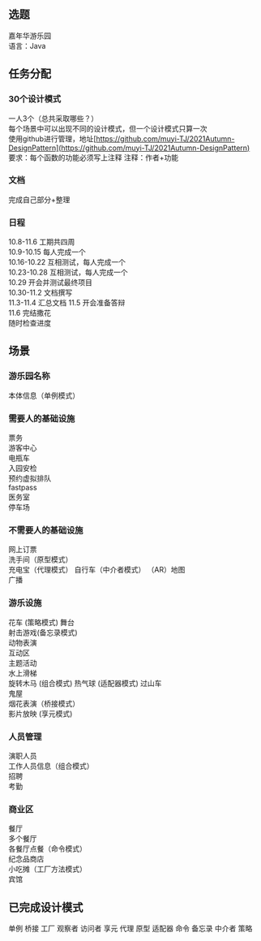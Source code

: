 ## 选题
  嘉年华游乐园  
  语言：Java

## 任务分配
### 30个设计模式
  一人3个（总共采取哪些？）  
  每个场景中可以出现不同的设计模式，但一个设计模式只算一次  
  使用github进行管理，地址[https://github.com/muyi-TJ/2021Autumn-DesignPattern](https://github.com/muyi-TJ/2021Autumn-DesignPattern)  
  要求：每个函数的功能必须写上注释
  注释：作者+功能
### 文档
  完成自己部分+整理

### 日程
  10.8-11.6 工期共四周  
  10.9-10.15 每人完成一个  
  10.16-10.22 互相测试，每人完成一个  
  10.23-10.28 互相测试，每人完成一个  
  10.29 开会并测试最终项目  
  10.30-11.2 文档撰写  
  11.3-11.4 汇总文档
  11.5 开会准备答辩  
  11.6 完结撒花  
  随时检查进度
## 场景
### 游乐园名称
  
  本体信息（单例模式）

### 需要人的基础设施
  票务  
  游客中心  
  电瓶车  
  入园安检  
  预约虚拟排队  
  fastpass  
  医务室  
  停车场  
  
### 不需要人的基础设施
  网上订票  
  洗手间（原型模式）  
  充电宝（代理模式）
  自行车（中介者模式）
  （AR）地图  
  广播  
  

### 游乐设施
  花车 (策略模式) 
  舞台  
  射击游戏(备忘录模式)   
  动物表演  
  互动区   
  主题活动  
  水上滑梯  
  旋转木马  (组合模式)
  热气球 (适配器模式) 
  过山车  
  鬼屋  
  烟花表演（桥接模式）  
  影片放映 (享元模式)
  
### 人员管理
  演职人员  
  工作人员信息（组合模式）  
  招聘  
  考勤  
  
  
### 商业区
  餐厅  
  多个餐厅  
  各餐厅点餐（命令模式）  
  纪念品商店  
  小吃摊（工厂方法模式）  
  宾馆  
  
## 已完成设计模式
单例
桥接
工厂
观察者
访问者
享元
代理
原型
适配器
命令
备忘录
中介者
策略